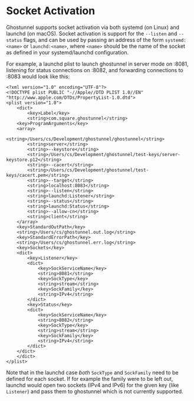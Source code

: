 Socket Activation
=================

Ghostunnel supports socket activation via both systemd (on Linux) and launchd
(on macOS). Socket activation is support for the `--listen` and `--status`
flags, and can be used by passing an address of the form `systemd:<name>` or
`launchd:<name>`, where `<name>` should be the name of the socket as defined in
your systemd/launchd configuration.

For example, a launchd plist to launch ghostunnel in server mode on :8081,
listening for status connections on :8082, and forwarding connections to :8083
would look like this:

```
<?xml version="1.0" encoding="UTF-8"?>
<!DOCTYPE plist PUBLIC "-//Apple//DTD PLIST 1.0//EN" "http://www.apple.com/DTDs/PropertyList-1.0.dtd">
<plist version="1.0">
	<dict>
		<key>Label</key>
		<string>com.square.ghostunnel</string>
    <key>ProgramArguments</key>
    <array>
		    <string>/Users/cs/Development/ghostunnel/ghostunnel</string>
        <string>server</string>
        <string>--keystore</string>
        <string>/Users/cs/Development/ghostunnel/test-keys/server-keystore.p12</string>
        <string>--cacert</string>
        <string>/Users/cs/Development/ghostunnel/test-keys/cacert.pem</string>
        <string>--target</string>
        <string>localhost:8083</string>
        <string>--listen</string>
        <string>launchd:Listener</string>
        <string>--status</string>
        <string>launchd:Status</string>
        <string>--allow-cn</string>
        <string>client</string>
    </array>
    <key>StandardOutPath</key>
    <string>/Users/cs/ghostunnel.out.log</string>
    <key>StandardErrorPath</key>
    <string>/Users/cs/ghostunnel.err.log</string>
    <key>Sockets</key>
    <dict>
        <key>Listener</key>
        <dict>
            <key>SockServiceName</key>
            <string>8081</string>
            <key>SockType</key>
            <string>stream</string>
            <key>SockFamily</key>
            <string>IPv4</string>
        </dict>
        <key>Status</key>
        <dict>
            <key>SockServiceName</key>
            <string>8082</string>
            <key>SockType</key>
            <string>stream</string>
            <key>SockFamily</key>
            <string>IPv4</string>
        </dict>
    </dict>
	</dict>
</plist>
```

Note that in the launchd case *both* `SockType` and `SockFamily` need to be
defined for each socket. If for example the family were to be left out, launchd
would open two sockets (IPv4 and IPv6) for the given key (like `Listener`) and
pass them to ghostunnel which is not currently supported.
